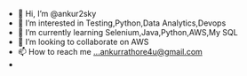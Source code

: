 - 👋 Hi, I’m @ankur2sky
- 👀 I’m interested in Testing,Python,Data Analytics,Devops
- 🌱 I’m currently learning Selenium,Java,Python,AWS,My SQL
- 💞️ I’m looking to collaborate on AWS
- 📫 How to reach me ...ankurrathore4u@gmail.com
- 

<!---
ankur2sky/ankur2sky is a ✨ special ✨ repository because its `README.md` (this file) appears on your GitHub profile.
You can click the Preview link to take a look at your changes.
--->
